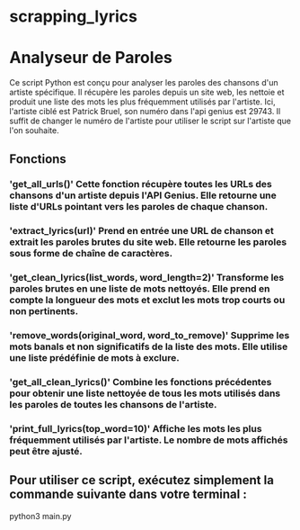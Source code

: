 # scrapping_lyrics

# Analyseur de Paroles
Ce script Python est conçu pour analyser les paroles des chansons d'un artiste spécifique. Il récupère les paroles depuis un site web, les nettoie et produit une liste des mots les plus fréquemment utilisés par l'artiste. Ici, l'artiste ciblé est Patrick Bruel, son numéro dans l'api genius est 29743. Il suffit de changer le numéro de l'artiste pour utiliser le script sur l'artiste que l'on souhaite.

## Fonctions

### 'get_all_urls()' Cette fonction récupère toutes les URLs des chansons d'un artiste depuis l'API Genius. Elle retourne une liste d'URLs pointant vers les paroles de chaque chanson.

### 'extract_lyrics(url)' Prend en entrée une URL de chanson et extrait les paroles brutes du site web. Elle retourne les paroles sous forme de chaîne de caractères.

### 'get_clean_lyrics(list_words, word_length=2)' Transforme les paroles brutes en une liste de mots nettoyés. Elle prend en compte la longueur des mots et exclut les mots trop courts ou non pertinents.

### 'remove_words(original_word, word_to_remove)' Supprime les mots banals et non significatifs de la liste des mots. Elle utilise une liste prédéfinie de mots à exclure.

### 'get_all_clean_lyrics()' Combine les fonctions précédentes pour obtenir une liste nettoyée de tous les mots utilisés dans les paroles de toutes les chansons de l'artiste.

### 'print_full_lyrics(top_word=10)' Affiche les mots les plus fréquemment utilisés par l'artiste. Le nombre de mots affichés peut être ajusté.

## Pour utiliser ce script, exécutez simplement la commande suivante dans votre terminal :
python3 main.py

